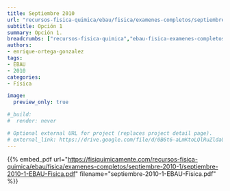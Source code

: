 ```yaml
---
title: Septiembre 2010
url: "recursos-fisica-quimica/ebau/fisica/examenes-completos/septiembre-2010-1"
subtitle: Opción 1
summary: Opción 1.
breadcrumbs: ["recursos-fisica-quimica","ebau-fisica-examenes-completos"]
authors:
- enrique-ortega-gonzalez
tags:
- EBAU
- 2010
categories:
- Física

image:
  preview_only: true

#_build:
#  render: never

# Optional external URL for project (replaces project detail page).
# external_link: https://drive.google.com/file/d/0B6t6-aLmKtoLQlRuZldaUGE3VTQ/view
---
```


{{% embed_pdf url="https://fisiquimicamente.com/recursos-fisica-quimica/ebau/fisica/examenes-completos/septiembre-2010-1/septiembre-2010-1-EBAU-Fisica.pdf" filename="septiembre-2010-1-EBAU-Fisica.pdf" %}}